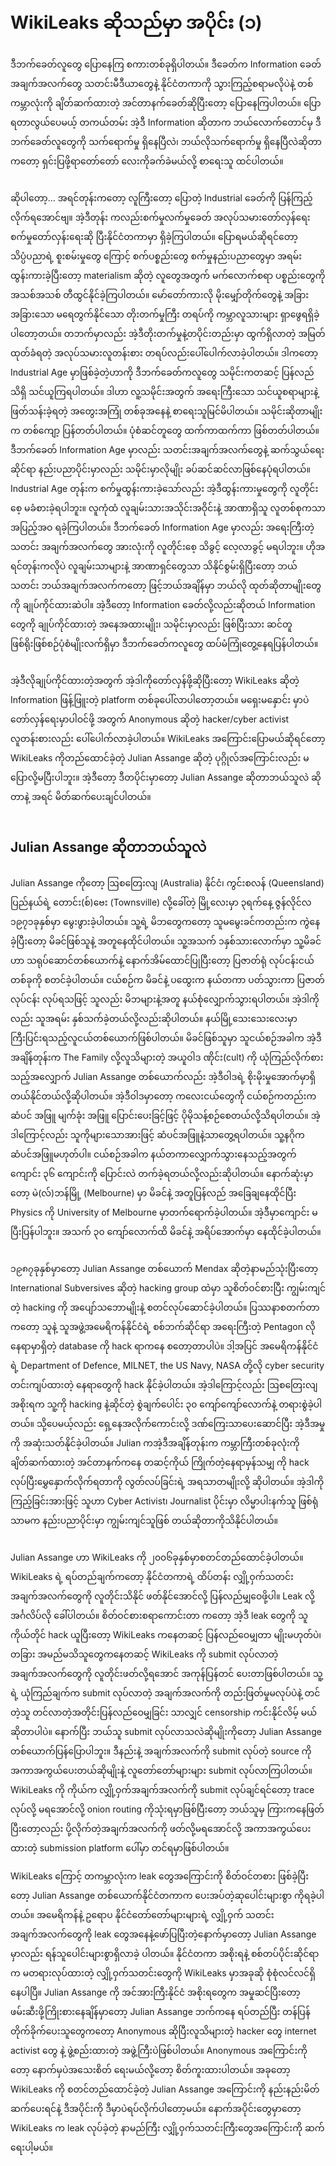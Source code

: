 # WikiLeaks ဆိုသည်မှာ အပိုင်း (၁)

ဒီဘက်ခေတ်လူတွေ ပြောနေကြ စကားတစ်ခုရှိပါတယ်။ ဒီခေတ်က Information ခေတ် အချက်အလက်တွေ သတင်းမီဒီယာတွေနဲ့ နိုင်ငံတကာကို သွားကြည့်စရာမလိုပဲနဲ့ တစ်ကမ္ဘာလုံးကို ချိတ်ဆက်ထားတဲ့ အင်တာနက်ခေတ်ဆိုပြီးတော့ ပြောနေကြပါတယ်။ ပြောရတာလွယ်ပေမယ့် တကယ်တမ်း အဲ့ဒီ Information ဆိုတာက ဘယ်လောက်တောင်မှ ဒီဘက်ခေတ်လူတွေကို သက်ရောက်မှု ရှိနေပြီလဲ၊ ဘယ်လိုသက်ရောက်မှု ရှိနေပြီလဲဆိုတာကတော့ ရှင်းပြဖို့ရာတော်တော် လေးကိုခက်ခဲမယ်လို့ စာရေးသူ ထင်ပါတယ်။

<figure><img src="../.gitbook/assets/Internet_map_1024.jpg" alt=""><figcaption></figcaption></figure>

ဆိုပါတော့… အရင်တုန်းကတော့ လူကြီးတော့ ပြောတဲ့ Industrial ခေတ်ကို ပြန်ကြည့်လိုက်ရအောင်ဗျ။ အဲ့ဒီတုန်း ကလည်းစက်မှုလက်မှုခေတ် အလုပ်သမားတော်လှန်ရေး စက်မှုတော်လှန်းရေးဆို ပြီးနိုင်ငံတကာမှာ ရှိခဲ့ကြပါတယ်။ ပြောရမယ်ဆိုရင်တော့ သိပ္ပံပညာရဲ့ စူးစမ်းမှုတွေ ကြောင့် စက်ပစ္စည်းတွေ စက်မှုနည်းပညာတွေမှာ အရမ်းထွန်းကားခဲ့ပြီးတော့ materialism ဆိုတဲ့ လူတွေအတွက် မက်လောက်စရာ ပစ္စည်းတွေကို အသစ်အသစ် တီထွင်နိုင်ခဲ့ကြပါတယ်။ မော်တော်ကားလို မိုးမျှော်တိုက်တွေနဲ့ အခြားအခြားသော မရေတွက်နိုင်သော တိုးတက်မှုကြီး တရပ်ကို ကမ္ဘာလူသားများ ရှာဖွေရရှိခဲ့ပါတော့တယ်။ တဘက်မှာလည်း အဲ့ဒီတိုးတက်မှုနဲ့တပိုင်းတည်းမှာ ထွက်ရှိလာတဲ့ အမြတ်ထုတ်ခံရတဲ့ အလုပ်သမားလူတန်းစား တရပ်လည်းပေါ်ပေါက်လာခဲ့ပါတယ်။ ဒါကတော့ Industrial Age မှာဖြစ်ခဲ့တဲ့ဟာကို ဒီဘက်ခေတ်ကလူတွေ သမိုင်းကတဆင့် ပြန်လည်သိရှိ သင်ယူကြရပါတယ်။ ဒါဟာ လူ့သမိုင်းအတွက် အရေးကြီးသော သင်ယူစရာများနဲ့ ဖြတ်သန်းခဲ့ရတဲ့ အတွေးအကြုံ တစ်ခုအနေနဲ့ စာရေးသူမြင်မိပါတယ်။ သမိုင်းဆိုတာမျိုးက တစ်ကျော့ ပြန်တတ်ပါတယ်။ ပုံစံဆင်တူတွေ ထက်ကာထက်ကာ ဖြစ်တတ်ပါတယ်။ ဒီဘက်ခေတ် Information Age မှာလည်း သတင်းအချက်အလက်တွေနဲ့ ဆက်သွယ်ရေးဆိုင်ရာ နည်းပညာပိုင်းမှာလည်း သမိုင်းမှာလိုမျိုး ခပ်ဆင်ဆင်လာဖြစ်နေပုံရပါတယ်။ Industrial Age တုန်းက စက်မှုထွန်းကားခဲ့သော်လည်း အဲ့ဒီထွန်းကားမှုတွေကို လူတိုင်းစေ့ မခံစားခဲ့ရပါဘူး။ လူကုံထံ လူချမ်းသားအသိုင်းအဝိုင်းနဲ့ အာဏာရှိသူ လူတစ်စုကသာ အပြည့်အဝ ရခဲ့ကြပါတယ်။ ဒီဘက်ခေတ် Information Age မှာလည်း အရေးကြီးတဲ့ သတင်း အချက်အလက်တွေ အားလုံးကို လူတိုင်းစေ့ သိခွင့် လေ့လာခွင့် မရပါဘူး။ ဟိုအရင်တုန်းကလိုပဲ လူချမ်းသာများနဲ့ အာဏာရှင်တွေသာ သိနိုင်စွမ်းရှိပြီးတော့ ဘယ် သတင်း ဘယ်အချက်အလက်ကတော့ ဖြင့်ဘယ်အချိန်မှာ ဘယ်လို ထုတ်ဆိုတာမျိုးတွေကို ချုပ်ကိုင်ထားဆဲပါ။ အဲ့ဒီတော့ Information ခေတ်လို့လည်းဆိုတယ် Information တွေကို ချုပ်ကိုင်ထားတဲ့ အနေအထားမျိုး၊ သမိုင်းမှာလည်း ဖြစ်ပြီးသား ဆင်တူဖြစ်ရိုးဖြစ်စဉ်ပုံစံမျိုးလက်ရှိမှာ ဒီဘက်ခေတ်ကလူတွေ ထပ်မံကြုံတွေ့နေရပြန်ပါတယ်။

<figure><img src="../.gitbook/assets/internet-censorship.jpg" alt=""><figcaption></figcaption></figure>

အဲ့ဒီလိုချုပ်ကိုင်ထားတဲ့အတွက် အဲ့ဒါကိုတော်လှန်ဖို့ဆိုပြီးတော့ WikiLeaks ဆိုတဲ့ Information ဖြန့်ဖြူးတဲ့ platform တစ်ခုပေါ်လာပါတော့တယ်။ မရှေးမနှောင်း မှာပဲတော်လှန်ရေးမှာပါဝင်ဖို့ အတွက် Anonymous ဆိုတဲ့ hacker/cyber activist လူတန်းစားလည်း ပေါ်ပေါက်လာခဲ့ပါတယ်။ WikiLeaks အကြောင်းပြောမယ်ဆိုရင်တော့ WikiLeaks ကိုတည်ထောင်ခဲ့တဲ့ Julian Assange ဆိုတဲ့ ပုဂ္ဂိုလ်အကြောင်းလည်း မပြောလို့မပြီးပါဘူး။ အဲ့ဒီတော့ ဒီတပိုင်းမှာတော့ Julian Assange ဆိုတာဘယ်သူလဲ ဆိုတာနဲ့ အရင် မိတ်ဆက်ပေးချင်ပါတယ်။

<figure><img src="../.gitbook/assets/Wikileaks_logo.svg_-130x300.png" alt=""><figcaption></figcaption></figure>

## Julian Assange ဆိုတာဘယ်သူလဲ

Julian Assange ကိုတော့ ဩစတြေးလျ (Australia) နိုင်ငံ၊ ကွင်းစလန် (Queensland) ပြည်နယ်ရဲ့ တောင်း(စ်)ဗေး (Townsville) လို့ခေါ်တဲ့ မြို့လေးမှာ ၃ရက်နေ့ ဇွန်လိုင်လ ၁၉၇၁ခုနှစ်မှာ မွေးဖွားခဲ့ပါတယ်။ သူ့ရဲ့ မိဘတွေကတော့ သူမမွေးခင်ကတည်းက ကွဲနေခဲ့ပြီးတော့ မိခင်ဖြစ်သူနဲ့ အတူနေထိုင်ပါတယ်။ သူ့အသက် ၁နှစ်သားလောက်မှာ သူ့မိခင်ဟာ သရုပ်ဆောင်တစ်ယောက်နဲ့ နောက်အိမ်ထောင်ပြုပြီးတော့ ပြဇာတ်ရုံ လုပ်ငန်းငယ်တစ်ခုကို စတင်ခဲ့ပါတယ်။ ငယ်စဉ်က မိခင်နဲ့ ပထွေးက နယ်တကာ ပတ်သွားကာ ပြဇာတ်လုပ်ငန်း လုပ်ရသဖြင့် သူလည်း မိဘများနဲ့အတူ နယ်စုံလျှောက်သွားရပါတယ်။ အဲ့ဒါကိုလည်း သူအရမ်း နှစ်သက်ခဲ့တယ်လို့လည်းဆိုပါတယ်။ နယ်မြို့သေးသေးလေးမှာ ကြီးပြင်းရသည့်လူငယ်တစ်ယောက်ဖြစ်ပါတယ်။ မိခင်ဖြစ်သူမှာ သူငယ်စဉ်အခါက အဲ့ဒီအချိန်တုန်းက The Family လို့လူသိများတဲ့ အယူဝါဒ ဏိုင်း(cult) ကို ယုံကြည်လိုက်စားသည့်အလျှောက် Julian Assange တစ်ယောက်လည်း အဲ့ဒီဝါဒရဲ့ စိုးမိုးမှုအောက်မှာရှိတယ်နိုင်တယ်လို့ဆိုပါတယ်။ အဲ့ဒီဝါဒမှာတော့ ကလေးငယ်တွေကို ငယ်စဉ်ကတည်းက ဆံပင် အဖြူ မျက်ခုံး အဖြူ ပြောင်းပေးခြင့်ဖြင့် ပိုမိုသန့်စဉ်စေတယ်လို့သိရပါတယ်။ အဲ့ဒါကြောင့်လည်း သူကိုများသောအားဖြင့် ဆံပင်အဖြူနဲ့သာတွေ့ရပါတယ်။ သူ့နဂိုက ဆံပင်အဖြူမဟုတ်ပါ။ ငယ်စဉ်အခါက နယ်တကာလျှောက်သွားနေသည့်အတွက် ကျောင်း ၃၆ ကျောင်းကို ပြောင်းလဲ တက်ခဲ့ရတယ်လို့လည်းဆိုပါတယ်။ နောက်ဆုံးမှာတော့ မဲ(လ်)ဘန်မြို့ (Melbourne) မှာ မိခင်နဲ့ အတူပြန်လည် အခြေချနေထိုင်ပြီး Physics ကို University of Melbourne မှာတက်ရောက်ခဲ့ပါတယ်။ အဲ့ဒီမှာကျောင်း မပြီးပြန်ပါဘူး။ အသက် ၃၀ ကျော်လောက်ထိ မိခင်နဲ့ အရိပ်အောက်မှာ နေထိုင်ခဲ့ပါတယ်။

<figure><img src="../.gitbook/assets/julian_assange_2010-front1-768x563.jpg" alt=""><figcaption></figcaption></figure>

၁၉၈၇ခုနှစ်မှာတော့ Julian Assange တစ်ယောက် Mendax ဆိုတဲ့နာမည်သုံးပြီးတော့ International Subversives ဆိုတဲ့ hacking group ထဲမှာ သူစိတ်ဝင်စားပြီး ကျွမ်းကျင်တဲ့ hacking ကို အပျော်သဘောမျိုးနဲ့ စတင်လုပ်ဆောင်ခဲ့ပါတယ်။ ပြဿနာစတက်တာကတော့ သူနဲ့ သူအဖွဲ့အမေရိကန်နိုင်ငံရဲ့ စစ်ဘက်ဆိုင်ရာ အရေးကြီးတဲ့ Pentagon လိုနေရာမှာရှိတဲ့ database ကို hack ရာကနေ စတော့တာပါပဲ။ ဒါ့အပြင် အမေရိကန်နိုင်ငံရဲ့ Department of Defence, MILNET, the US Navy, NASA တို့လို cyber security တင်းကျပ်ထားတဲ့ နေရာတွေကို hack နိုင်ခဲ့ပါတယ်။ အဲ့ဒါကြောင့်လည်း ဩစတြေးလျ အစိုးရက သူ့ကို hacking နဲ့ဆိုင်တဲ့ စွဲချက်ပေါင်း ၃၀ ကျော်ကျော်လောက်နဲ့ တရားစွဲခဲ့ပါတယ်။ သို့ပေမယ့်လည်း ရှေ့နေအလိုက်ကောင်းလို့ ဒဏ်ကြေးသာပေးဆောင်ပြီး အဲ့ဒီအမှုကို အဆုံးသတ်နိုင်ခဲ့ပါတယ်။ Julian ကအဲ့ဒီအချိန်တုန်းက ကမ္ဘာကြီးတစ်ခုလုံးကို ချိတ်ဆက်ထားတဲ့ အင်တာနက်ကနေ တဆင့်ကိုယ် ကြိုက်တဲ့နေရာမှန်သမျှ ကို hack လုပ်ပြီးမွှေနှောက်လိုက်ရတာကို လွတ်လပ်ခြင်းရဲ့ အရသာတမျိုးလို့ ဆိုပါတယ်။ အဲ့ဒါကိုကြည့်ခြင်းအားဖြင့် သူဟာ Cyber Activist၊ Journalist ပိုင်းမှာ လိမ္မာပါးနက်သူ ဖြစ်ရုံသာမက နည်းပညာပိုင်းမှာ ကျွမ်းကျင်သူဖြစ် တယ်ဆိုတာကိုသိနိုင်ပါတယ်။

<figure><img src="../.gitbook/assets/wikileaks-julian-assange-time-cover.jpg" alt=""><figcaption></figcaption></figure>

Julian Assange ဟာ WikiLeaks ကို ၂၀၀၆ခုနှစ်မှာစတင်တည်ထောင်ခဲ့ပါတယ်။ WikiLeaks ရဲ့ ရပ်တည်ချက်ကတော့ နိုင်ငံတကာရဲ့ ထိပ်တန်း လျှို့ဝှက်သတင်း အချက်အလက်တွေကို လူတိုင်းသိနိုင် ဖတ်နိုင်အောင်လို့ ပြန်လည်မျှဝေဖို့ပါ။ Leak လို့ အင်္ဂလိပ်လို ခေါ်ပါတယ်။ စိတ်ဝင်စားစရာကောင်းတာ ကတော့ အဲ့ဒီ leak တွေကို သူကိုယ်တိုင် hack ယူပြီးတော့ WikiLeaks ကနေတဆင့် ပြန်လည်ဝေမျှတာ မျိုးမဟုတ်ပဲ၊ တခြား အမည်မသိသူတွေကနေတဆင့် WikiLeaks ကို submit လုပ်လာတဲ့ အချက်အလက်တွေကို လူတိုင်းဖတ်လို့ရအောင် အကုန်ပြန်တင် ပေးတာဖြစ်ပါတယ်။ သူ့ရဲ့ ယုံကြည်ချက်က submit လုပ်လာတဲ့ အချက်အလက်ကို တည်းဖြတ်မှုမလုပ်ပဲနဲ့ တင်တဲ့သူ တင်လာတဲ့အတိုင်းပြန်လည်ဝေမျှခြင်း သာလျှင် censorship ကင်းနိုင်လိမ့် မယ်ဆိုတာပါပဲ။ နောက်ပြီး ဘယ်သူ submit လုပ်လာသလဲဆိုမျိုးကိုတော့ Julian Assange တစ်ယောက်ပြန်ပြောပါဘူး။ ဒီနည်းနဲ့ အချက်အလက်ကို submit လုပ်တဲ့ source ကို အကာအကွယ်ပေးတယ်ဆိုမျိုးနဲ့ လူတော်တော်များများ submit လုပ်လာကြပါတယ်။ WikiLeaks ကို ကိုယ်က လျှို့ဝှက်အချက်အလက်ကို submit လုပ်ချင်ရင်တော့ trace လုပ်လို့ မရအောင်လို့ onion routing ကိုသုံးရမှာဖြစ်ပြီးတော့ ဘယ်သူမှ ကြားကနေဖြတ်ပြီးတော့လည်း ပို့လိုက်တဲ့အချက်အလက်ကို ဖတ်လို့မရအောင်လို့ အကာအကွယ်ပေးထားတဲ့ submission platform ပေါ်မှာ တင်ရမှာဖြစ်ပါတယ်။

WikiLeaks ကြောင့် တကမ္ဘာလုံးက leak တွေအကြောင်းကို စိတ်ဝင်တစား ဖြစ်ခဲ့ပြီးတော့ Julian Assange တစ်ယောက်နိုင်ငံတကာက ပေးအပ်တဲ့ဆုပေါင်းများစွာ ကိုရခဲ့ပါတယ်။ အမေရိကန်နဲ့ ဥရောပ နိုင်ငံတော်တော်များများရဲ့ လျှို့ဝှက် သတင်းအချက်အလက်တွေကို leak တွေအနေနဲ့ဖော်ပြပြီးတဲ့နောက်မှာတော့ Julian Assange မှာလည်း ရန်သူပေါင်းများစွာရှိလာခဲ့ ပါတယ်။ နိုင်ငံတကာ အစိုးရနဲ့ စစ်တပ်ပိုင်းဆိုင်ရာက မတရားလုပ်ထားတဲ့ လျှို့ဝှက်သတင်းတွေကို WikiLeaks မှာအခုဆို စုံစုံလင်လင်ရှိနေပါပြီ။ Julian Assange ကို အင်အားကြီးနိုင်ငံ အစိုးရတွေက အမှုဆင်ပြီးတော့ ဖမ်းဆီးဖို့ကြိုးစားနေချိန်မှာတော့ Julian Assange ဘက်ကနေ ရပ်တည်ပြီး တန်ပြန်တိုက်ခိုက်ပေးသူတွေကတော့ Anonymous ဆိုပြီးလူသိများတဲ့ hacker တွေ internet activist တွေ နဲ့ ဖွဲ့စည်းထားတဲ့ အဖွဲ့ကြီးပဲဖြစ်ပါတယ်။ Anonymous အကြောင်းကိုတော့ နောက်မှပဲအသေးစိတ် ရေးမယ်လို့တော့ စိတ်ကူးထားပါတယ်။ အခုတော့ WikiLeaks ကို စတင်တည်ထောင်ခဲ့တဲ့ Julian Assange အကြောင်းကို နည်းနည်းမိတ်ဆက်ပေးရင်နဲ့ ဒီအပိုင်းကို ဒီမှာပဲရပ်လိုက်ပါတော့မယ်။ နောက်အပိုင်းတွေမှာတော့ WikiLeaks က leak လုပ်ခဲ့တဲ့ နာမည်ကြီး လျှို့ဝှက်သတင်းကြီးတွေအကြောင်းကို ဆက်ရေးပါ့မယ်။
